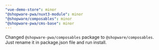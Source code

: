 ```yaml
---
"vue-demo-store": minor
"@shopware-pwa/nuxt3-module": minor
"@shopware/composables": minor
"@shopware-pwa/cms-base": minor
---
```


Changed `@shopware-pwa/composables` package to `@shopware/composables`. Just rename it in package.json file and run install.
